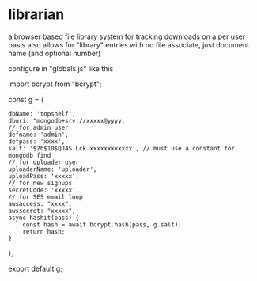 # librarian
a browser based file library system for tracking downloads on a per user basis
also allows for "library" entries with no file associate, just document name (and optional number)



configure in "globals.js" like this

import bcrypt from "bcrypt";

const g = {

    dbName: 'topshelf',
    dburi: "mongodb+srv://xxxxx@yyyy,
    // for admin user
    defname: 'admin',
    defpass: 'xxxx',
    salt: '$2b$10$QJ4S.Lck.xxxxxxxxxxxx', // must use a constant for mongodb find
    // for uploader user
    uploaderName: 'uploader',
    uploadPass: 'xxxxx',
    // for new signups
    secretCode: 'xxxxx',
    // for SES email loop
    awsaccess: "xxxx",
    awssecret: "xxxxx",
    async hashit(pass) {
        const hash = await bcrypt.hash(pass, g.salt);
        return hash;
    }
};

export default g;
